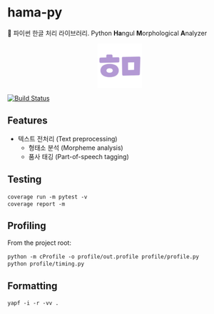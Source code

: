 # hama-py

🦛 파이썬 한글 처리 라이브러리. Python **Ha**ngul **M**orphological **A**nalyzer

<p align="center">
    <img src="https://raw.githubusercontent.com/hamanlp/hama-py/master/logo.png" height="100px" width="100px" alt="hama logo" align="center">
</p>

[![Build Status](https://travis-ci.org/hamanlp/hama-py.svg?branch=master)](https://travis-ci.org/hamanlp/hama-py)

## Features
* 텍스트 전처리 (Text preprocessing)
    * 형태소 분석 (Morpheme analysis)
    * 품사 태깅 (Part-of-speech tagging)


## Testing
```
coverage run -m pytest -v
coverage report -m
```


## Profiling
From the project root:
```
python -m cProfile -o profile/out.profile profile/profile.py
python profile/timing.py
```


## Formatting
```
yapf -i -r -vv .
```

